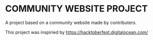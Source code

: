 # COMMUNITY WEBSITE PROJECT


A project based on a community website made by contributers.


This project was inspiried by https://hacktoberfest.digitalocean.com/
